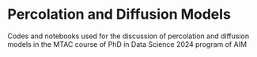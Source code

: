 # Percolation and Diffusion Models

Codes and notebooks used for the discussion of percolation and diffusion models in the MTAC course of PhD in Data Science 2024 program of AIM
